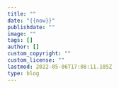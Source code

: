 ```yaml
---
title: ""
date: "{{now}}"
publishdate: ""
image: ""
tags: []
author: []
custom_copyright: ""
custom_license: ""
lastmod: 2022-05-06T17:08:11.185Z
type: blog
---
```

